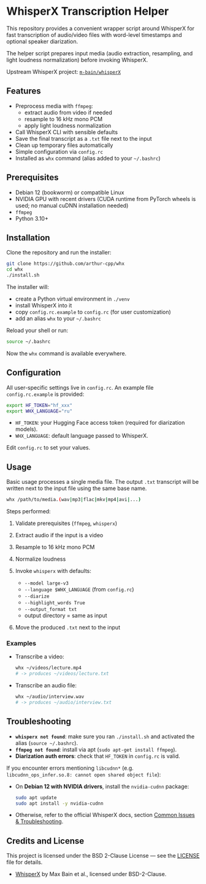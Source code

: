 # WhisperX Transcription Helper

This repository provides a convenient wrapper script around WhisperX for fast transcription of audio/video files with word-level timestamps and optional speaker diarization.  

The helper script prepares input media (audio extraction, resampling, and light loudness normalization) before invoking WhisperX.

Upstream WhisperX project: [`m-bain/whisperX`](https://github.com/m-bain/whisperX)

## Features

- Preprocess media with `ffmpeg`:
  - extract audio from video if needed
  - resample to 16 kHz mono PCM
  - apply light loudness normalization
- Call WhisperX CLI with sensible defaults
- Save the final transcript as a `.txt` file next to the input
- Clean up temporary files automatically
- Simple configuration via `config.rc`
- Installed as `whx` command (alias added to your `~/.bashrc`)

## Prerequisites

- Debian 12 (bookworm) or compatible Linux
- NVIDIA GPU with recent drivers (CUDA runtime from PyTorch wheels is used; no manual cuDNN installation needed)
- `ffmpeg`
- Python 3.10+

## Installation

Clone the repository and run the installer:

```bash
git clone https://github.com/arthur-cpp/whx
cd whx
./install.sh
````

The installer will:

* create a Python virtual environment in `./venv`
* install WhisperX into it
* copy `config.rc.example` to `config.rc` (for user customization)
* add an alias `whx` to your `~/.bashrc`

Reload your shell or run:

```bash
source ~/.bashrc
```

Now the `whx` command is available everywhere.

## Configuration

All user-specific settings live in `config.rc`. An example file `config.rc.example` is provided:

```bash
export HF_TOKEN="hf_xxx"
export WHX_LANGUAGE="ru"
```

* `HF_TOKEN`: your Hugging Face access token (required for diarization models).
* `WHX_LANGUAGE`: default language passed to WhisperX.

Edit `config.rc` to set your values.

## Usage

Basic usage processes a single media file. The output `.txt` transcript will be written next to the input file using the same base name.

```bash
whx /path/to/media.(wav|mp3|flac|mkv|mp4|avi|...)
```

Steps performed:

1. Validate prerequisites (`ffmpeg`, `whisperx`)
2. Extract audio if the input is a video
3. Resample to 16 kHz mono PCM
4. Normalize loudness
5. Invoke `whisperx` with defaults:

   * `--model large-v3`
   * `--language $WHX_LANGUAGE` (from `config.rc`)
   * `--diarize`
   * `--highlight_words True`
   * `--output_format txt`
   * output directory = same as input
6. Move the produced `.txt` next to the input

### Examples

* Transcribe a video:

  ```bash
  whx ~/videos/lecture.mp4
  # -> produces ~/videos/lecture.txt
  ```

* Transcribe an audio file:

  ```bash
  whx ~/audio/interview.wav
  # -> produces ~/audio/interview.txt
  ```

## Troubleshooting

* **`whisperx not found`**: make sure you ran `./install.sh` and activated the alias (`source ~/.bashrc`).
* **`ffmpeg not found`**: install via apt (`sudo apt-get install ffmpeg`).
* **Diarization auth errors**: check that `HF_TOKEN` in `config.rc` is valid.

If you encounter errors mentioning `libcudnn*` (e.g. `libcudnn_ops_infer.so.8: cannot open shared object file`):

- On **Debian 12 with NVIDIA drivers**, install the `nvidia-cudnn` package:

  ```bash
  sudo apt update
  sudo apt install -y nvidia-cudnn
  ```

- Otherwise, refer to the official WhisperX docs, section [Common Issues & Troubleshooting](https://github.com/m-bain/whisperX#common-issues--troubleshooting-).


## Credits and License

This project is licensed under the BSD 2-Clause License — see the [LICENSE](LICENSE) file for details.

- [WhisperX](https://github.com/m-bain/whisperX) by Max Bain et al., licensed under BSD-2-Clause.
